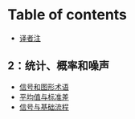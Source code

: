 # Table of contents

* [译者注](README.md)

## 2：统计、概率和噪声 <a id="2-tong-ji-gai-lv-he-zao-sheng"></a>

* [信号和图形术语](2-tong-ji-gai-lv-he-zao-sheng/xin-hao-he-tu-xing-shu-yu.md)
* [平均值与标准差](2-tong-ji-gai-lv-he-zao-sheng/untitled-1.md)
* [信号与基础流程](2-tong-ji-gai-lv-he-zao-sheng/xin-hao-yu-ji-chu-liu-cheng.md)

